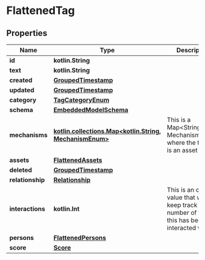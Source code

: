 
# FlattenedTag

## Properties
Name | Type | Description | Notes
------------ | ------------- | ------------- | -------------
**id** | **kotlin.String** |  | 
**text** | **kotlin.String** |  | 
**created** | [**GroupedTimestamp**](GroupedTimestamp.md) |  | 
**updated** | [**GroupedTimestamp**](GroupedTimestamp.md) |  | 
**category** | [**TagCategoryEnum**](TagCategoryEnum.md) |  | 
**schema** | [**EmbeddedModelSchema**](EmbeddedModelSchema.md) |  |  [optional]
**mechanisms** | [**kotlin.collections.Map&lt;kotlin.String, MechanismEnum&gt;**](MechanismEnum.md) | This is a Map&lt;String, MechanismEnum&gt; where the the key is an asset id. |  [optional]
**assets** | [**FlattenedAssets**](FlattenedAssets.md) |  |  [optional]
**deleted** | [**GroupedTimestamp**](GroupedTimestamp.md) |  |  [optional]
**relationship** | [**Relationship**](Relationship.md) |  |  [optional]
**interactions** | **kotlin.Int** | This is an optional value that will keep track of the number of times this has been interacted with. |  [optional]
**persons** | [**FlattenedPersons**](FlattenedPersons.md) |  |  [optional]
**score** | [**Score**](Score.md) |  |  [optional]



